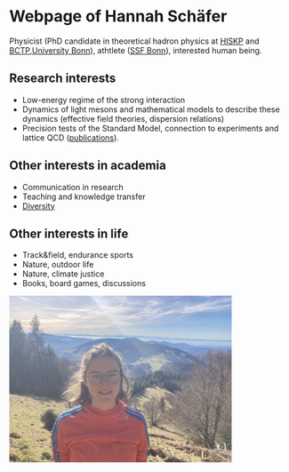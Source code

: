 # Webpage of Hannah Schäfer

Physicist (PhD candidate in theoretical hadron physics at [HISKP](https://www.hiskp.uni-bonn.de/) and [BCTP](https://www.bctp.uni-bonn.de/),[University Bonn](https://www.uni-bonn.de/en)), athtlete ([SSF Bonn](https://www.instagram.com/ssf.bonn_leichtathletik/)), interested human being.

## Research interests

* Low-energy regime of the strong interaction
* Dynamics of light mesons and mathematical models to describe these dynamics (effective field theories, dispersion relations)
* Precision tests of the Standard Model, connection to experiments and lattice QCD
  ([publications](https://inspirehep.net/authors/2785012)).

## Other interests in academia

* Communication in research
* Teaching and knowledge transfer
* [Diversity](https://www.physik-astro.uni-bonn.de/women-in-physics/en/homepage)

## Other interests in life

* Track&field, endurance sports
* Nature, outdoor life
* Nature, climate justice
* Books, board games, discussions

<img src="https://github.com/gluino-h/gluino-h.github.io/raw/master/portrait.jpg" width="400">

